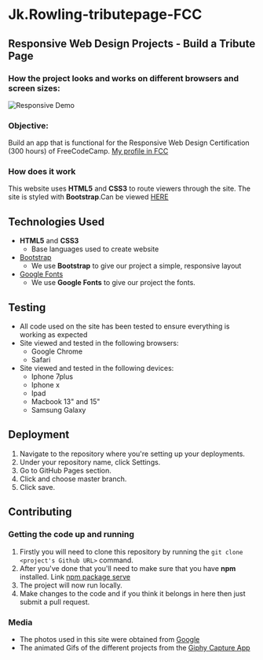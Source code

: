 # Jk.Rowling-tributepage-FCC
## Responsive Web Design Projects - Build a Tribute Page

### How the project looks and works on different browsers and screen sizes:
![Responsive Demo](https://raw.githubusercontent.com/mboladop/FreeCodeCamp-RWD-Certification-Projects/master/README_files/jk.gif "Responsive Demo")


### Objective: 
Build an app that is functional for the Responsive Web Design Certification (300 hours) of FreeCodeCamp.
[My profile in FCC](https://www.freecodecamp.org/mboladop)

### How does it work
 
This website uses **HTML5** and **CSS3** to route viewers through the site. The site is styled with **Bootstrap**.Can be viewed [HERE](https://mboladop.github.io/Jk.Rowling-tributepage-FCC/)

## Technologies Used 
- **HTML5** and **CSS3**
  - Base languages used to create website
- [Bootstrap](http://getbootstrap.com/)
    - We use **Bootstrap** to give our project a simple, responsive layout
- [Google Fonts](http://googlefonts.com/)
    - We use **Google Fonts** to give our project the fonts.

## Testing
- All code used on the site has been tested to ensure everything is working as expected
- Site viewed and tested in the following browsers:
  - Google Chrome
  - Safari
- Site viewed and tested in the following devices:
  - Iphone 7plus
  - Iphone x 
  - Ipad
  - Macbook 13" and 15"
  - Samsung Galaxy

## Deployment
1. Navigate to the repository where you're setting up your deployments.
2. Under your repository name, click Settings.
3. Go to GitHub Pages section.
4. Click and choose master branch.
5. Click save.

## Contributing

### Getting the code up and running
1. Firstly you will need to clone this repository by running the ```git clone <project's Github URL>``` command.
2. After you've done that you'll need to make sure that you have **npm** installed. Link [npm package serve](https://www.npmjs.com/package/serve)
3. The project will now run locally.
4. Make changes to the code and if you think it belongs in here then just submit a pull request.

### Media
- The photos used in this site were obtained from [Google](https://www.Google.com/)
- The animated Gifs of the different projects from the [Giphy Capture App](https://giphy.com/apps/giphycapture)
